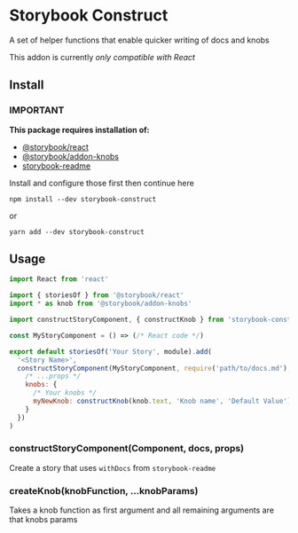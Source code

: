 # Storybook Construct

A set of helper functions that enable quicker writing of docs and knobs

This addon is currently _only compatible with React_

## Install

### IMPORTANT

**This package requires installation of:**

- [@storybook/react](https://github.com/tuchk4/storybook-readme)
- [@storybook/addon-knobs](https://github.com/storybooks/storybook/tree/master/addons/knobs)
- [storybook-readme](https://github.com/tuchk4/storybook-readme)

Install and configure those first then continue here

```
npm install --dev storybook-construct
```

or

```
yarn add --dev storybook-construct
```

## Usage

```jsx
import React from 'react'

import { storiesOf } from '@storybook/react'
import * as knob from '@storybook/addon-knobs'

import constructStoryComponent, { constructKnob } from 'storybook-construct'

const MyStoryComponent = () => (/* React code */)

export default storiesOf('Your Story', module).add(
  '<Story Name>',
  constructStoryComponent(MyStoryComponent, require('path/to/docs.md'), {
    /* ...props */
    knobs: {
      /* Your knobs */
      myNewKnob: constructKnob(knob.text, 'Knob name', 'Default Value')
    }
  })
)
```

### constructStoryComponent(Component, docs, props)

Create a story that uses `withDocs` from `storybook-readme`

### createKnob(knobFunction, ...knobParams)

Takes a knob function as first argument and all remaining arguments are that knobs params
